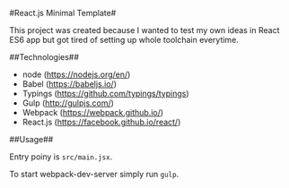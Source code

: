 #React.js Minimal Template#

This project was created because I wanted to test my own ideas in React ES6 app but got tired of setting up whole toolchain everytime.

##Technologies##

* node (https://nodejs.org/en/)
* Babel (https://babeljs.io/)
* Typings (https://github.com/typings/typings)
* Gulp (http://gulpjs.com/)
* Webpack (https://webpack.github.io/)
* React.js (https://facebook.github.io/react/)

##Usage##

Entry poiny is `src/main.jsx`.

To start webpack-dev-server simply run `gulp`.
